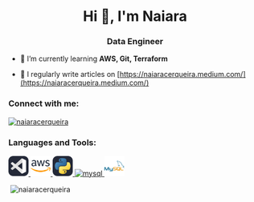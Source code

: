 <h1 align="center">Hi 👋, I'm Naiara</h1>
<h3 align="center">Data Engineer</h3>

- 🌱 I’m currently learning **AWS, Git, Terraform**

- 📝 I regularly write articles on [https://naiaracerqueira.medium.com/](https://naiaracerqueira.medium.com/)

<h3 align="left">Connect with me:</h3>
<p align="left">
<a href="https://linkedin.com/in/naiaracerqueira" target="blank"><img align="center" src="https://raw.githubusercontent.com/rahuldkjain/github-profile-readme-generator/master/src/images/icons/Social/linked-in-alt.svg" alt="naiaracerqueira" height="30" width="40" /></a>
</p>

<h3 align="left">Languages and Tools:</h3>
<p align="left"> <a href="https://code.visualstudio.com/" target="_blank" rel="noreferrer"> <img src="https://github.com/tandpfun/skill-icons/blob/main/icons/VSCode-Dark.svg" alt="aws" width="40" height="40"/> </a> <a href="https://aws.amazon.com" target="_blank" rel="noreferrer"> <img src="https://raw.githubusercontent.com/devicons/devicon/master/icons/amazonwebservices/amazonwebservices-original-wordmark.svg" alt="aws" width="40" height="40"/> </a> <a href="https://www.python.org/" target="_blank" rel="noreferrer"> <img src="https://github.com/tandpfun/skill-icons/blob/main/icons/Python-Dark.svg" alt="mysql" width="40" height="40"/> </a> <a href="https://spark.apache.org/docs/latest/api/python/index.html" target="_blank" rel="noreferrer"> <img src="https://user-images.githubusercontent.com/25181517/184357834-eba1eee1-6074-4b9c-8ed3-5373868096cc.png" alt="mysql" width="40" height="40"/> </a> <a href="https://www.mysql.com/" target="_blank" rel="noreferrer"> <img src="https://raw.githubusercontent.com/devicons/devicon/master/icons/mysql/mysql-original-wordmark.svg" alt="mysql" width="40" height="40"/> </a> 

<p>&nbsp;<img align="center" src="https://github-readme-stats.vercel.app/api?username=naiaracerqueira&show_icons=true&locale=en" alt="naiaracerqueira" /></p>
